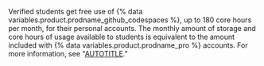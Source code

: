 Verified students get free use of {% data variables.product.prodname_github_codespaces %}, up to 180 core hours per month, for their personal accounts. The monthly amount of storage and core hours of usage available to students is equivalent to the amount included with {% data variables.product.prodname_pro %} accounts. For more information, see "[AUTOTITLE](/billing/managing-billing-for-your-products/managing-billing-for-github-codespaces/about-billing-for-github-codespaces)."
